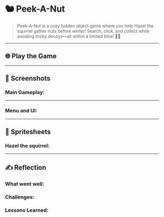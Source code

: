# 🐿️ **Peek-A-Nut**

> Peek-A-Nut is a cozy hidden object game where you help Hazel the squirrel gather nuts before winter! Search, click, and collect while avoiding tricky decoys—all within a limited time! 🌰✨

---

## 🌐 **Play the Game**


---

## 📸 **Screenshots**

### Main Gameplay:

---


### Menu and UI:

---

## 🎨 **Spritesheets**


### Hazel the squirrel:

---

## ✍️ **Reflection**

### What went well:

### Challenges:

### Lessons Learned:
